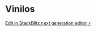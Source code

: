 # Vinilos

[Edit in StackBlitz next generation editor ⚡️](https://stackblitz.com/~/github.com/CM072/Vinilos)